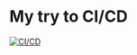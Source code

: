 # My try to CI/CD


[![CI/CD](https://github.com/ShahSau/cicd/actions/workflows/main.yml/badge.svg)](https://github.com/ShahSau/cicd/actions/workflows/main.yml)
